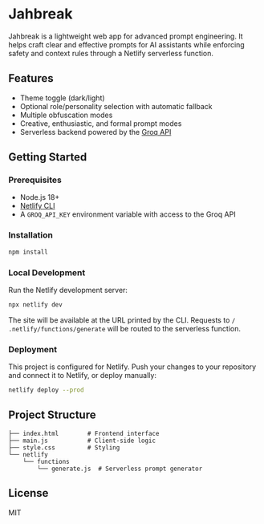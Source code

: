# Jahbreak

Jahbreak is a lightweight web app for advanced prompt engineering. It helps craft clear and effective prompts for AI assistants while enforcing safety and context rules through a Netlify serverless function.

## Features
- Theme toggle (dark/light)
- Optional role/personality selection with automatic fallback
- Multiple obfuscation modes
- Creative, enthusiastic, and formal prompt modes
- Serverless backend powered by the [Groq API](https://console.groq.com/)

## Getting Started

### Prerequisites
- Node.js 18+
- [Netlify CLI](https://docs.netlify.com/cli/get-started/)
- A `GROQ_API_KEY` environment variable with access to the Groq API

### Installation
```bash
npm install
```

### Local Development
Run the Netlify development server:
```bash
npx netlify dev
```
The site will be available at the URL printed by the CLI. Requests to `/ .netlify/functions/generate` will be routed to the serverless function.

### Deployment
This project is configured for Netlify. Push your changes to your repository and connect it to Netlify, or deploy manually:
```bash
netlify deploy --prod
```

## Project Structure
```
├── index.html        # Frontend interface
├── main.js           # Client-side logic
├── style.css         # Styling
└── netlify
    └── functions
        └── generate.js  # Serverless prompt generator
```

## License
MIT
